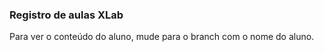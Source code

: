 ### Registro de aulas XLab

Para ver o conteúdo do aluno, mude para o branch com o nome do aluno.
 
